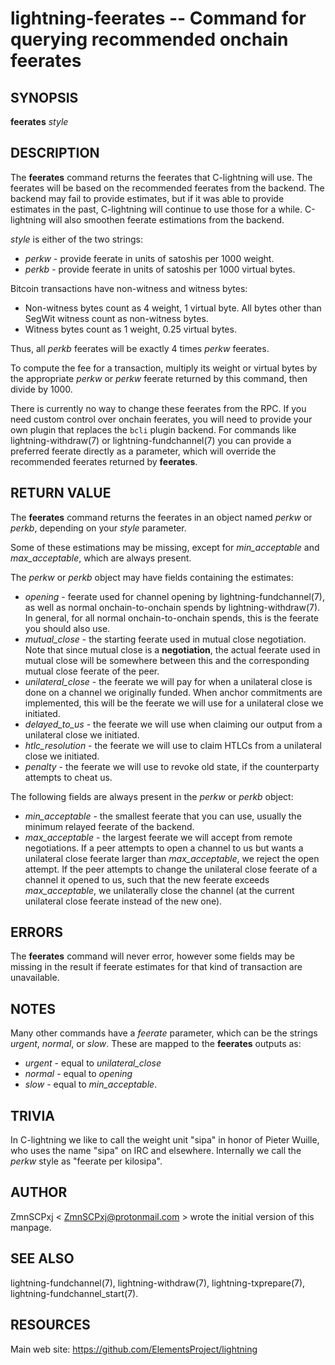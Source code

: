 lightning-feerates -- Command for querying recommended onchain feerates
=======================================================================

SYNOPSIS
--------

**feerates** *style*

DESCRIPTION
-----------

The **feerates** command returns the feerates that C-lightning will use.
The feerates will be based on the recommended feerates from the backend.
The backend may fail to provide estimates, but if it was able to provide
estimates in the past, C-lightning will continue to use those for a while.
C-lightning will also smoothen feerate estimations from the backend.

*style* is either of the two strings:

* *perkw* - provide feerate in units of satoshis per 1000 weight.
* *perkb* - provide feerate in units of satoshis per 1000 virtual bytes.

Bitcoin transactions have non-witness and witness bytes:

* Non-witness bytes count as 4 weight, 1 virtual byte.
  All bytes other than SegWit witness count as non-witness bytes.
* Witness bytes count as 1 weight, 0.25 virtual bytes.

Thus, all *perkb* feerates will be exactly 4 times *perkw* feerates.

To compute the fee for a transaction, multiply its weight or virtual bytes
by the appropriate *perkw* or *perkw* feerate
returned by this command,
then divide by 1000.

There is currently no way to change these feerates from the RPC.
If you need custom control over onchain feerates,
you will need to provide your own plugin
that replaces the `bcli` plugin backend.
For commands like lightning-withdraw(7) or lightning-fundchannel(7) you
can provide a preferred feerate directly as a parameter,
which will override the recommended feerates returned by **feerates**.

RETURN VALUE
------------

The **feerates** command returns the feerates in an object named
*perkw* or *perkb*, depending on your *style* parameter.

Some of these estimations may be missing, except for *min\_acceptable*
and *max\_acceptable*, which are always present.

The *perkw* or *perkb* object may have fields containing the estimates:

* *opening* - feerate used for channel opening by lightning-fundchannel(7),
  as well as normal onchain-to-onchain spends by lightning-withdraw(7).
  In general, for all normal onchain-to-onchain spends, this is the feerate
  you should also use.
* *mutual\_close* - the starting feerate used in mutual close negotiation.
  Note that since mutual close is a **negotiation**,
  the actual feerate used in mutual close
  will be somewhere between this
  and the corresponding mutual close feerate of the peer.
* *unilateral\_close* - the feerate we will pay for when a unilateral close
  is done on a channel we originally funded.
  When anchor commitments are implemented,
  this will be the feerate we will use
  for a unilateral close we initiated.
* *delayed\_to\_us* - the feerate we will use when claiming our output from
  a unilateral close we initiated.
* *htlc_resolution* - the feerate we will use to claim HTLCs
  from a unilateral close we initiated.
* *penalty* - the feerate we will use to revoke old state,
  if the counterparty attempts to cheat us.

The following fields are always present in the *perkw* or *perkb* object:

* *min\_acceptable* - the smallest feerate that you can use,
  usually the minimum relayed feerate of the backend.
* *max\_acceptable* - the largest feerate we will accept
  from remote negotiations.
  If a peer attempts to open a channel to us but wants a unilateral close
  feerate larger than *max\_acceptable*, we reject the open attempt.
  If the peer attempts to change the unilateral close feerate of a channel it
  opened to us, such that the new feerate exceeds *max\_acceptable*, we
  unilaterally close the channel
  (at the current unilateral close feerate instead of the new one).

ERRORS
------

The **feerates** command will never error,
however some fields may be missing in the result
if feerate estimates for that kind of transaction are unavailable.

NOTES
-----

Many other commands have a *feerate* parameter, which can be the strings
*urgent*, *normal*, or *slow*.
These are mapped to the **feerates** outputs as:

* *urgent* - equal to *unilateral\_close*
* *normal* - equal to *opening*
* *slow* - equal to *min\_acceptable*.

TRIVIA
------

In C-lightning we like to call the weight unit "sipa"
in honor of Pieter Wuille,
who uses the name "sipa" on IRC and elsewhere.
Internally we call the *perkw* style as "feerate per kilosipa".

AUTHOR
------

ZmnSCPxj < <ZmnSCPxj@protonmail.com> > wrote the initial version of this
manpage.

SEE ALSO
--------

lightning-fundchannel(7), lightning-withdraw(7), lightning-txprepare(7),
lightning-fundchannel_start(7).

RESOURCES
---------

Main web site: <https://github.com/ElementsProject/lightning>

